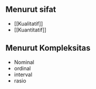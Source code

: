 ## Menurut sifat

- [[Kualitatif]]
- [[Kuantitatif]]

## Menurut Kompleksitas

- Nominal
- ordinal
- interval
- rasio

